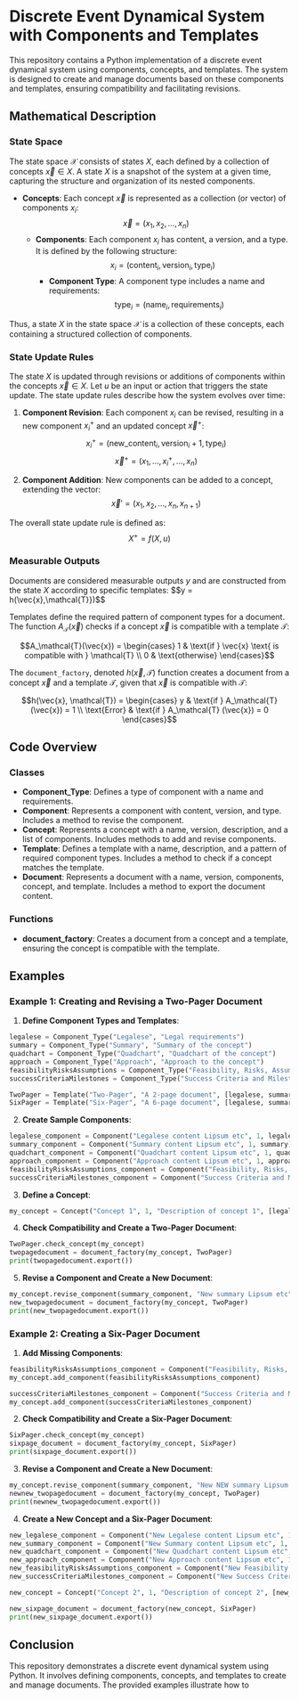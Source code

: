 # Discrete Event Dynamical System with Components and Templates

This repository contains a Python implementation of a discrete event dynamical system using components, concepts, and templates. The system is designed to create and manage documents based on these components and templates, ensuring compatibility and facilitating revisions.

## Mathematical Description

### State Space

The state space $\mathcal{X}$ consists of states $X$, each defined by a collection of concepts $\vec{x} \in X$. A state $X$ is a snapshot of the system at a given time, capturing the structure and organization of its nested components.

- **Concepts**: Each concept $\vec{x}$ is represented as a collection (or vector) of components $x_i$:
  $$\vec{x} = (x_1, x_2, \ldots, x_n)$$
  - **Components**: Each component $x_i$ has content, a version, and a type. It is defined by the following structure:
    $$x_i = (\text{content}_i, \text{version}_i, \text{type}_i)$$
    - **Component Type**: A component type includes a name and requirements:
      $$\text{type}_i = (\text{name}_i, \text{requirements}_i)$$

Thus, a state $X$ in the state space $\mathcal{X}$ is a collection of these concepts, each containing a structured collection of components.

### State Update Rules

The state $X$ is updated through revisions or additions of components within the concepts $\vec{x} \in X$. Let $u$ be an input or action that triggers the state update. The state update rules describe how the system evolves over time:

1. **Component Revision**: Each component $x_i$ can be revised, resulting in a new component $x_i^+$ and an updated concept $\vec{x}^+$:
   $$ x_i^+ = (\text{new\_content}_i, \text{version}_i + 1, \text{type}_i)$$
   $$\vec{x}^+ = (x_1, \ldots, x_i^+, \ldots, x_n)$$

2. **Component Addition**: New components can be added to a concept, extending the vector:
   $$\vec{x}' = (x_1, x_2, \ldots, x_n, x_{n+1})$$

The overall state update rule is defined as:
$$X^+ = f(X, u)$$

### Measurable Outputs

Documents are considered measurable outputs $y$ and are constructed from the state $X$ according to specific templates:
$$y = h(\vec{x},\mathcal{T}})$$

Templates define the required pattern of component types for a document. The function $A_\mathcal{T}(\vec{x})$ checks if a concept $\vec{x}$ is compatible with a template $\mathcal{T}$:

$$A_\mathcal{T}(\vec{x}) = 
\begin{cases} 
1 & \text{if } \vec{x} \text{ is compatible with } \mathcal{T} \\
0 & \text{otherwise}
\end{cases}$$

The `document_factory`, denoted $h(\vec{x}, \mathcal{T})$ function creates a document from a concept $\vec{x}$ and a template $\mathcal{T}$, given that $\vec{x}$ is compatible with $\mathcal{T}$:

$$h(\vec{x}, \mathcal{T}) =
\begin{cases}
y & \text{if } A_\mathcal{T}(\vec{x}) = 1 \\
\text{Error} & \text{if } A_\mathcal{T} (\vec{x}) = 0
\end{cases}$$

## Code Overview

### Classes

- **Component_Type**: Defines a type of component with a name and requirements.
- **Component**: Represents a component with content, version, and type. Includes a method to revise the component.
- **Concept**: Represents a concept with a name, version, description, and a list of components. Includes methods to add and revise components.
- **Template**: Defines a template with a name, description, and a pattern of required component types. Includes a method to check if a concept matches the template.
- **Document**: Represents a document with a name, version, components, concept, and template. Includes a method to export the document content.

### Functions

- **document_factory**: Creates a document from a concept and a template, ensuring the concept is compatible with the template.

## Examples

### Example 1: Creating and Revising a Two-Pager Document

1. **Define Component Types and Templates**:

```python
legalese = Component_Type("Legalese", "Legal requirements")
summary = Component_Type("Summary", "Summary of the concept")
quadchart = Component_Type("Quadchart", "Quadchart of the concept")
approach = Component_Type("Approach", "Approach to the concept")
feasibilityRisksAssumptions = Component_Type("Feasibility, Risks, Assumptions", "Description of the feasibility, risks, and assumptions of the concept")
successCriteriaMilestones = Component_Type("Success Criteria and Milestones", "Success criteria and milestones of the concept")

TwoPager = Template("Two-Pager", "A 2-page document", [legalese, summary, quadchart])
SixPager = Template("Six-Pager", "A 6-page document", [legalese, summary, quadchart, approach, feasibilityRisksAssumptions, successCriteriaMilestones])
```

2. **Create Sample Components**:

```python
legalese_component = Component("Legalese content Lipsum etc", 1, legalese)
summary_component = Component("Summary content Lipsum etc", 1, summary)
quadchart_component = Component("Quadchart content Lipsum etc", 1, quadchart)
approach_component = Component("Approach content Lipsum etc", 1, approach)
feasibilityRisksAssumptions_component = Component("Feasibility, Risks, Assumptions content Lipsum etc", 1, feasibilityRisksAssumptions)
successCriteriaMilestones_component = Component("Success Criteria and Milestones content Lipsum etc", 1, successCriteriaMilestones)
```

3. **Define a Concept**:

```python
my_concept = Concept("Concept 1", 1, "Description of concept 1", [legalese_component, summary_component, quadchart_component, approach_component])
```

4. **Check Compatibility and Create a Two-Pager Document**:

```python
TwoPager.check_concept(my_concept)
twopagedocument = document_factory(my_concept, TwoPager)
print(twopagedocument.export())
```

5. **Revise a Component and Create a New Document**:

```python
my_concept.revise_component(summary_component, "New summary Lipsum etc")
new_twopagedocument = document_factory(my_concept, TwoPager)
print(new_twopagedocument.export())
```

### Example 2: Creating a Six-Pager Document

1. **Add Missing Components**:

```python
feasibilityRisksAssumptions_component = Component("Feasibility, Risks, Assumptions content Lipsum etc", 1, feasibilityRisksAssumptions)
my_concept.add_component(feasibilityRisksAssumptions_component)

successCriteriaMilestones_component = Component("Success Criteria and Milestones content Lipsum etc", 1, successCriteriaMilestones)
my_concept.add_component(successCriteriaMilestones_component)
```

2. **Check Compatibility and Create a Six-Pager Document**:

```python
SixPager.check_concept(my_concept)
sixpage_document = document_factory(my_concept, SixPager)
print(sixpage_document.export())
```

3. **Revise a Component and Create a New Document**:

```python
my_concept.revise_component(summary_component, "New NEW summary Lipsum etc")
newnew_twopagedocument = document_factory(my_concept, TwoPager)
print(newnew_twopagedocument.export())
```

4. **Create a New Concept and a Six-Pager Document**:

```python
new_legalese_component = Component("New Legalese content Lipsum etc", 1, legalese)
new_summary_component = Component("New Summary content Lipsum etc", 1, summary)
new_quadchart_component = Component("New Quadchart content Lipsum etc", 1, quadchart)
new_approach_component = Component("New Approach content Lipsum etc", 1, approach)
new_feasibilityRisksAssumptions_component = Component("New Feasibility, Risks, Assumptions content Lipsum etc", 1, feasibilityRisksAssumptions)
new_successCriteriaMilestones_component = Component("New Success Criteria and Milestones content Lipsum etc", 1, successCriteriaMilestones)

new_concept = Concept("Concept 2", 1, "Description of concept 2", [new_legalese_component, new_summary_component, new_quadchart_component, new_approach_component, new_feasibilityRisksAssumptions_component, new_successCriteriaMilestones_component])

new_sixpage_document = document_factory(new_concept, SixPager)
print(new_sixpage_document.export())
```

## Conclusion

This repository demonstrates a discrete event dynamical system using Python. It involves defining components, concepts, and templates to create and manage documents. The provided examples illustrate how to
